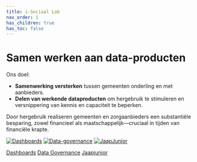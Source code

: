 ```yaml
---
title: i-Sociaal Lab
nav_order: 1
has_children: true
has_toc: false
---
```

# Samen werken aan data-producten

Ons doel:

- **Samenwerking versterken** tussen gemeenten onderling en met aanbieders.
- **Delen van werkende dataproduc­ten** om hergebruik te stimuleren en versnippering van kennis en capaciteit te beperken.

Door hergebruik realiseren gemeenten en zorgaanbieders een substantiële besparing, zowel financieel als maatschappelijk—cruciaal in tijden van financiële krapte.

[![Dashboards](https://img.shields.io/badge/Dashboards-green?style=for-the-badge)](./dashboards/)
[![Data-governance](https://img.shields.io/badge/Data_governance-blue?style=for-the-badge)](./data-governance/)
[![JaapJunior](https://img.shields.io/badge/JaapJunior-purple?style=for-the-badge)](./jaapjunior/)


<div class="big-buttons">
  <a class="big-btn" href="./dashboards">Dashboards</a>
  <a class="big-btn" href="./data-governance">Data Governance</a>
  <a class="big-btn" href="./jaapjunior">Jaapjunior</a>
</div>
